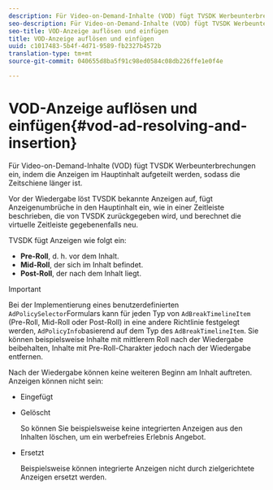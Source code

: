 ```yaml
---
description: Für Video-on-Demand-Inhalte (VOD) fügt TVSDK Werbeunterbrechungen ein, indem die Anzeigen im Hauptinhalt aufgeteilt werden, sodass die Zeitschiene länger ist.
seo-description: Für Video-on-Demand-Inhalte (VOD) fügt TVSDK Werbeunterbrechungen ein, indem die Anzeigen im Hauptinhalt aufgeteilt werden, sodass die Zeitschiene länger ist.
seo-title: VOD-Anzeige auflösen und einfügen
title: VOD-Anzeige auflösen und einfügen
uuid: c1017483-5b4f-4d71-9589-fb2327b4572b
translation-type: tm+mt
source-git-commit: 040655d8ba5f91c98ed0584c08db226ffe1e0f4e

---
```



# VOD-Anzeige auflösen und einfügen{#vod-ad-resolving-and-insertion}

Für Video-on-Demand-Inhalte (VOD) fügt TVSDK Werbeunterbrechungen ein, indem die Anzeigen im Hauptinhalt aufgeteilt werden, sodass die Zeitschiene länger ist.

Vor der Wiedergabe löst TVSDK bekannte Anzeigen auf, fügt Anzeigenumbrüche in den Hauptinhalt ein, wie in einer Zeitleiste beschrieben, die von TVSDK zurückgegeben wird, und berechnet die virtuelle Zeitleiste gegebenenfalls neu.

TVSDK fügt Anzeigen wie folgt ein:

* **Pre-Roll**, d. h. vor dem Inhalt.
* **Mid-Roll**, der sich im Inhalt befindet.
* **Post-Roll**, der nach dem Inhalt liegt.

>[!IMPORTANT]
>
>Bei der Implementierung eines benutzerdefinierten `AdPolicySelector`Formulars kann für jeden Typ von `AdBreakTimelineItem` (Pre-Roll, Mid-Roll oder Post-Roll) in eine andere Richtlinie festgelegt werden, `AdPolicyInfo`basierend auf dem Typ des `AdBreakTimelineItem`. Sie können beispielsweise Inhalte mit mittlerem Roll nach der Wiedergabe beibehalten, Inhalte mit Pre-Roll-Charakter jedoch nach der Wiedergabe entfernen.

Nach der Wiedergabe können keine weiteren Beginn am Inhalt auftreten. Anzeigen können nicht sein:

* Eingefügt
* Gelöscht

   So können Sie beispielsweise keine integrierten Anzeigen aus den Inhalten löschen, um ein werbefreies Erlebnis Angebot.
* Ersetzt

   Beispielsweise können integrierte Anzeigen nicht durch zielgerichtete Anzeigen ersetzt werden.

